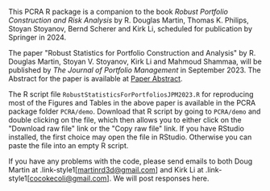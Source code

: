 This PCRA R package is a companion to the book *Robust Portfolio Construction and Risk Analysis* by R. Douglas Martin, Thomas K. Philips, Stoyan Stoyanov, Bernd Scherer and Kirk Li, scheduled for publication by Springer in 2024.

The paper "Robust Statistics for Portfolio Construction and Analysis" by R. Douglas Martin, Stoyan V. Stoyanov, Kirk Li and Mahmoud Shammaa, will be published by *The Journal of Portfolio Management* in September 2023. The Abstract for the paper is available at [Paper Abstract](https://www.dropbox.com/scl/fi/ul9nldlhomxqzdulk14st/JPM-Paper-Abstract.pdf?rlkey=8q3vmqb8p52ltohoxghg4yzpl&dl=0).

The R script file `RobustStatisticsForPortfoliosJPM2023.R` for reproducing most of the Figures and Tables in the above paper is available in the PCRA package folder `PCRA/demo`.  Download that R script by going to `PCRA/demo` and double clicking on the file, which then allows you to either click on the "Download raw file" link or the "Copy raw file" link.  If you have RStudio installed, the first choice may open the file in RStudio.  Otherwise you can paste the file into an empty R script.

If you have any problems with the code, please send emails to both Doug Martin at .link-style1[[martinrd3d@gmail.com](mailto:martinrd3d@gmail.com)] and Kirk Li at  .link-style1[[cocokecoli@gmail.com](mailto:cocokecoli@gmail.com)].  We will post responses here.
